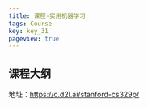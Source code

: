 ```yaml
---
title: 课程-实用机器学习
tags: Course
key: key_31
pageview: true
---
```


## 课程大纲

地址：https://c.d2l.ai/stanford-cs329p/






